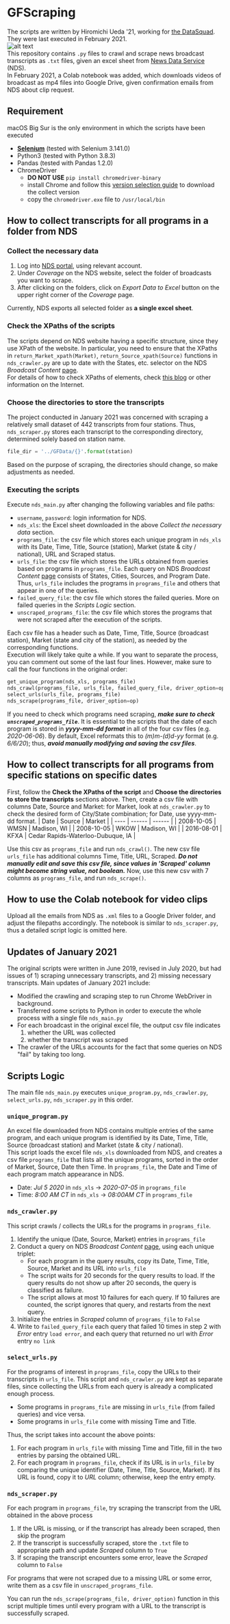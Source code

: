 # GFScraping
The scripts are written by Hiromichi Ueda '21, working for [the DataSquad](https://datasquad.at.sites.carleton.edu). They were last executed in February 2021.   
![alt text](./DataSquad_logo.png)   
This repository contains `.py` files to crawl and scrape news broadcast transcripts as `.txt` files, given an excel sheet from [News Data Service](https://newsdataservice.com) (NDS).   
In February 2021, a Colab notebook was added, which downloads videos of broadcast as mp4 files into Google Drive, given confirmation emails from NDS about clip request. 

## Requirement 
macOS Big Sur is the only environment in which the scripts have been executed
- [**Selenium**](https://selenium-python.readthedocs.io) (tested with Selenium 3.141.0)
- Python3 (tested with Python 3.8.3)
- Pandas (tested with Pandas 1.2.0)
- ChromeDriver
    - **DO NOT USE** `pip install chromedriver-binary` 
    - install Chrome and follow this [version selection guide](https://chromedriver.chromium.org/downloads/version-selection) to download the collect version
    - copy the `chromedriver.exe` file to `/usr/local/bin`

## How to collect transcripts for all programs in a folder from NDS
### Collect the necessary data
1. Log into [NDS portal](https://portal.newsdataservice.com/), using relevant account.
2. Under *Coverage* on the NDS website, select the folder of broadcasts you want to scrape. 
3. After clicking on the folders, click on *Export Data to Excel* button on the upper right corner of the *Coverage* page.  

Currently, NDS exports all selected folder as **a single excel sheet**.

### Check the XPaths of the scripts
The scripts depend on NDS website having a specific structure, since they use XPath of the website. In particular, you need to ensure that the XPaths in `return_Market_xpath(Market)`, `return_Source_xpath(Source)` functions in `nds_crawler.py` are up to date with the States, etc. selector on the NDS *Broadcast Content* [page](https://portal.newsdataservice.com/ProgramList).   
For details of how to check XPaths of elements, check [this blog](https://yizeng.me/2014/03/23/evaluate-and-validate-xpath-css-selectors-in-chrome-developer-tools/) or other information on the Internet.

### Choose the directories to store the transcripts
The project conducted in January 2021 was concerned with scraping a relatively small dataset of 442 transcripts from four stations. Thus, `nds_scraper.py` stores each transcript to the corresponding directory, determined solely based on station name.
```python
file_dir = '../GFData/{}'.format(station)
```
Based on the purpose of scraping, the directories should change, so make adjustments as needed. 

### Executing the scripts
Execute `nds_main.py` after changing the following variables and file paths:
- `username`, `password`: login information for NDS.
- `nds_xls`: the Excel sheet downloaded in the above *Collect the necessary data* section.
- `programs_file`: the csv file which stores each unique program in `nds_xls` with its Date, Time, Title, Source (station), Market (state & city / national), URL and Scraped status.
- `urls_file`: the csv file which stores the URLs obtained from queries based on programs in `programs_file`. Each query on NDS *Broadcast Content* [page](https://portal.newsdataservice.com/ProgramList) consists of States, Cities, Sources, and Program Date. Thus, `urls_file` includes the programs in `programs_file` and others that appear in one of the queries.
- `failed_query_file`: the csv file which stores the failed queries. More on failed queries in the *Scripts Logic* section.
- `unscraped_programs_file`: the csv file which stores the programs that were not scraped after the execution of the scripts. 

Each csv file has a header such as Date, Time, Title, Source (broadcast station), Market (state and city of the station), as needed by the corresponding functions.   
Execution will likely take quite a while. If you want to separate the process, you can comment out some of the last four lines. However, make sure to call the four functions in the original order:
```python
get_unique_program(nds_xls, programs_file)
nds_crawl(programs_file, urls_file, failed_query_file, driver_option=op)
select_urls(urls_file, programs_file)
nds_scrape(programs_file, driver_option=op)
```

If you need to check which programs need scraping, ***make sure to check `unscraped_programs_file`***. It is essential to the scripts that the date of each program is stored in ***yyyy-mm-dd format*** in all of the four csv files (e.g. *2020-06-06*). By default, Excel reformats this to *(m)m-(d)d-yy* format (e.g. *6/6/20*); thus, ***avoid manually modifying and saving the csv files***.

## How to collect transcripts for all programs from specific stations on specific dates
First, follow the **Check the XPaths of the script** and **Choose the directories to store the transcripts** sections above. Then, create a csv file with columns Date, Source and Market: for Market, look at `nds_crawler.py` to check the desired form of City/State combination; for Date, use yyyy-mm-dd format.
| Date | Source | Market |
| ---- | ------ | ------ |
| 2008-10-05 | WMSN | Madison, WI |
| 2008-10-05 | WKOW | Madison, WI |
| 2016-08-01 | KFXA | Cedar Rapids-Waterloo-Dubuque, IA |

Use this csv as `programs_file` and run `nds_crawl()`. The new csv file `urls_file` has additional columns Time, Title, URL, Scraped. ***Do not manually edit and save this csv file, since values in 'Scraped' column might become string value, not boolean.***
Now, use this new csv with 7 columns as `programs_file`, and run `nds_scrape()`.

## How to use the Colab notebook for video clips
Upload all the emails from NDS as `.xml` files to a Google Driver folder, and adjust the filepaths accordingly. The notebook is similar to `nds_scraper.py`, thus a detailed script logic is omitted here.

## Updates of January 2021
The original scripts were written in June 2019, revised in July 2020, but had issues of 1) scraping unnecessary transcripts, and 2) missing necessary transcripts. Main updates of January 2021 include:
- Modified the crawling and scraping step to run Chrome WebDriver in background. 
- Transferred some scripts to Python in order to execute the whole process with a single file `nds_main.py`
- For each broadcast in the original excel file, the output csv file indicates
    1. whether the URL was collected
    1. whether the transcript was scraped  
- The crawler of the URLs accounts for the fact that some queries on NDS "fail" by taking too long.

## Scripts Logic
The main file `nds_main.py` executes `unique_program.py`, `nds_crawler.py`, `select_urls.py`, `nds_scraper.py` in this order. 

### `unique_program.py`
An excel file downloaded from NDS contains multiple entries of the same program, and each unique program is identified by its Date, Time, Title, Source (broadcast station) and Market (state & city / national).  
This script loads the excel file `nds_xls` downloaded from NDS, and creates a csv file `programs_file` that lists all the unique programs, sorted in the order of Market, Source, Date then Time. In `programs_file`, the Date and Time of each program match appearance in NDS.
- Date: *Jul 5 2020* in `nds_xls` &#8594; *2020-07-05* in `programs_file`
- Time: *8:00 AM CT* in `nds_xls` &#8594; *08:00AM CT* in `programs_file`

### `nds_crawler.py`
This script crawls / collects the URLs for the programs in `programs_file`. 
1. Identify the unique (Date, Source, Market) entries in `programs_file`
1. Conduct a query on NDS *Broadcast Content* [page](https://portal.newsdataservice.com/ProgramList), using each unique triplet:
    - For each program in the query results, copy its Date, Time, Title, Source, Market and its URL into `urls_file`
    - The script waits for 20 seconds for the query results to load. If the query results do not show up after 20 seconds, the query is classified as failure.
    - The script allows at most 10 failures for each query. If 10 failures are counted, the script ignores that query, and restarts from the next query.
1. Initialize the entries in *Scraped* column of `programs_file` to `False`
1. Write to `failed_query_file` each query that failed 10 times in step 2 with *Error* entry `load error`, and each query that returned no url with *Error* entry `no link`

### `select_urls.py`
For the programs of interest in `programs_file`, copy the URLs to their transcripts in `urls_file`. This script and `nds_crawler.py` are kept as separate files, since collecting the URLs from each query is already a complicated enough process. 
- Some programs in `programs_file` are missing in `urls_file` (from failed queries) and vice versa. 
- Some programs in `urls_file` come with missing Time and Title.

Thus, the script takes into account the above points:
1. For each program in `urls_file` with missing Time and Title, fill in the two entries by parsing the obtained URL.
1. For each program in `programs_file`, check if its URL is in `urls_file` by comparing the unique identifier (Date, Time, Title, Source, Market). If its URL is found, copy it to *URL* column; otherwise, keep the entry empty.

### `nds_scraper.py`
For each program in `programs_file`, try scraping the transcript from the URL obtained in the above process
1. If the URL is missing, or if the transcript has already been scraped, then skip the program
1. If the transcript is successfully scraped, store the `.txt` file to appropriate path and update *Scraped* column to `True`
1. If scraping the transcript encounters some error, leave the *Scraped* column to `False`

For programs that were not scraped due to a missing URL or some error, write them as a csv file in `unscraped_programs_file`.

You can run the `nds_scrape(programs_file, driver_option)` function in this script multiple times until every program with a URL to the transcript is successfully scraped.